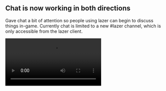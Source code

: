 ## Chat is now working in both directions

Gave chat a bit of attention so people using lazer can begin to discuss things in-game. Currently chat is limited to a new #lazer channel, which is only accessible from the lazer client.

<video src="//puu.sh/zPoit/b3f5c2e742.mp4" controls preload="metadata" />

## private API refactoring continues

Working with the osu-web team to bring all the data required by the client into the client. This included a few chat fix-ups for the feature above, along with changes to the structure of scores to allow for receiving score data in a way that is ruleset-agnostic.

Oh, and leaderboard score retrieving is now working again!

## Results screen received continued work

While it's in a stable state, it won't be arriving this build. Let's hope it's in tomorrow. You can see that it now displays hit counts as you'd expect, at least!

![](https://puu.sh/vphJ0/e82ac1d6be.png)

## Minor changes

- The song progress display has received some fixes to stop it crashing with some maps.
- The accuracy display on the leaderboard now shows percentages, not decimals.
- TextBox received some fixes to better handle a read-only state.
- osu!lazer will no longer crash when it fails to read values from a config file.

## New release available!

2017.419.0 is now available from [github releases](https://github.com/ppy/osu/releases/tag/v2017.419.0) (or via auto-update if you already have lazer installed)!

Note that this release will **reset your beatmaps** as we have restructured the client's database extensively for modular ruleset support. Please re-import your maps. Also let me say again that the results screen won't be in until the next build, as it is still under review.

Thanks for following along!